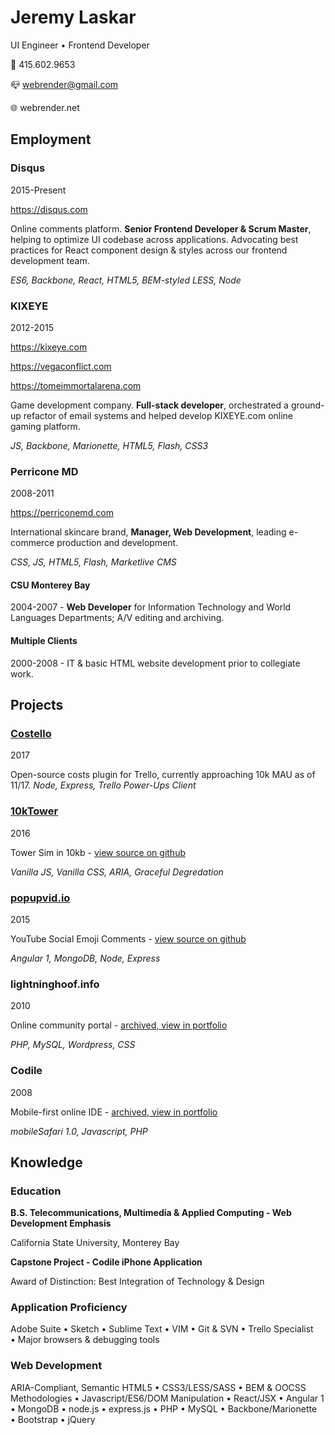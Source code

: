 Jeremy Laskar
=============
UI Engineer • Frontend Developer

📱 415.602.9653

📪 webrender@gmail.com

🌐 webrender.net

Employment
----------
### Disqus
2015-Present

https://disqus.com

Online comments platform. __Senior Frontend Developer & Scrum Master__, helping to optimize UI codebase across applications. Advocating best practices for React component design & styles across our frontend development team.

_ES6, Backbone, React, HTML5, BEM-styled LESS, Node_

### KIXEYE
2012-2015

https://kixeye.com

https://vegaconflict.com

https://tomeimmortalarena.com

Game development company. __Full-stack developer__, orchestrated a ground-up refactor of email systems and helped develop KIXEYE.com online gaming platform.

_JS, Backbone, Marionette, HTML5, Flash, CSS3_

### Perricone MD
2008-2011

https://perriconemd.com

International skincare brand, __Manager, Web Development__, leading e-commerce production and development.

_CSS, JS, HTML5, Flash, Marketlive CMS_

#### CSU Monterey Bay
2004-2007 - __Web Developer__ for Information Technology and World Languages Departments; A/V editing and archiving.

#### Multiple Clients
2000-2008 - IT & basic HTML website development prior to collegiate work.

Projects
--------
### [Costello](https://info.trello.com/power-ups/costello)
2017

Open-source costs plugin for Trello, currently approaching 10k MAU as of 11/17.
_Node, Express, Trello Power-Ups Client_

### [10kTower](https://10ktower.webrender.net)
2016

Tower Sim in 10kb - [view source on github](https://github.com/webrender/10ktower)

_Vanilla JS, Vanilla CSS, ARIA, Graceful Degredation_

### [popupvid.io](https://popupvid.io)
2015

YouTube Social Emoji Comments - [view source on github](https://github.com/webrender/popupvid.io)

_Angular 1, MongoDB, Node, Express_

### lightninghoof.info
2010 

Online community portal - [archived, view in portfolio](https://webrender.github.io/2011/01/01/wow-community-websites-source-code-available-upon.html)

_PHP, MySQL, Wordpress, CSS_

### Codile
2008

Mobile-first online IDE - [archived, view in portfolio](https://webrender.github.io/2008/07/01/codile-mobile-ide-source-code-available-upon.html)

_mobileSafari 1.0, Javascript, PHP_

Knowledge
---------
### Education
__B.S. Telecommunications, Multimedia & Applied Computing - Web Development Emphasis__

California State University, Monterey Bay


__Capstone Project - Codile iPhone Application__

Award of Distinction: Best Integration of Technology & Design

### Application Proficiency
Adobe Suite • Sketch • Sublime Text • VIM • Git & SVN • Trello Specialist • Major browsers & debugging tools

### Web Development
ARIA-Compliant, Semantic HTML5 • CSS3/LESS/SASS • BEM & OOCSS Methodologies • Javascript/ES6/DOM Manipulation • React/JSX • Angular 1 • MongoDB • node.js • express.js • PHP • MySQL • Backbone/Marionette • Bootstrap • jQuery
